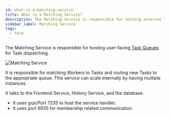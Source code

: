 ```yaml
---
id: what-is-a-matching-service
title: What is a Matching Service?
description: The Matching Service is responsible for hosting external Task Queues for Task dispatching.
sidebar_label: Matching Service
tags:
  - term
---
```


The Matching Service is responsible for hosting user-facing [Task Queues](/concepts/what-is-a-task-queue) for Task dispatching.

![Matching Service](/diagrams/temporal-matching-service.svg)

It is responsible for matching Workers to Tasks and routing new Tasks to the appropriate queue.
This service can scale internally by having multiple instances.

It talks to the Frontend Service, History Service, and the database.

- It uses grpcPort 7235 to host the service handler.
- It uses port 6935 for membership related communication.
